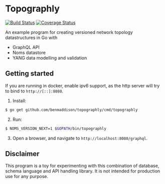 # Topographly

[![Build Status](https://travis-ci.com/benmaddison/topographly.svg?branch=master)](https://travis-ci.com/benmaddison/topographly)
[![Coverage Status](https://coveralls.io/repos/github/benmaddison/topographly/badge.svg?branch=master)](https://coveralls.io/github/benmaddison/topographly?branch=master)

An example program for creating versioned network topology datastructures in Go with
- GraphQL API
- Noms datastore
- YANG data modelling and validation

## Getting started

If you are running in docker, enable ipv6 support, as the http server will try
to bind to `http://[::]:8080`.

1. Install:
```bash
$ go get github.com/benmaddison/topographly/cmd/topographly
```
2. Run:
```bash
$ NOMS_VERSION_NEXT=1 $GOPATH/bin/topographly
```
3. Open a browser, and navigate to `http://localhost:8080/graphql`.

## Disclaimer
This program is a toy for experimenting with this combination of database,
schema language and API handling library. It is not intended for production use
for any purpose.
